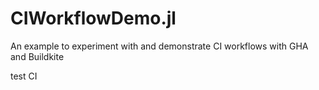 # CIWorkflowDemo.jl
An example to experiment with and demonstrate CI workflows with GHA and Buildkite

test CI